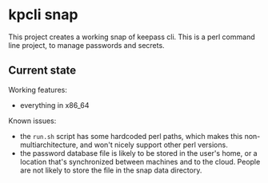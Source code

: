 # kpcli snap

This project creates a working snap of keepass cli.
This is a perl command line project, to manage passwords and secrets.

## Current state

Working features:
 - everything in x86_64

Known issues:
 - the `run.sh` script has some hardcoded perl paths, which makes this
   non-multiarchitecture, and won't nicely support other perl versions.
 - the password database file is likely to be stored in the user's home, or a
   location that's synchronized between machines and to the cloud. People are
   not likely to store the file in the snap data directory.
